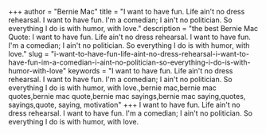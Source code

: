 +++
author = "Bernie Mac"
title = "I want to have fun. Life ain't no dress rehearsal. I want to have fun. I'm a comedian; I ain't no politician. So everything I do is with humor, with love."
description = "the best Bernie Mac Quote: I want to have fun. Life ain't no dress rehearsal. I want to have fun. I'm a comedian; I ain't no politician. So everything I do is with humor, with love."
slug = "i-want-to-have-fun-life-aint-no-dress-rehearsal-i-want-to-have-fun-im-a-comedian-i-aint-no-politician-so-everything-i-do-is-with-humor-with-love"
keywords = "I want to have fun. Life ain't no dress rehearsal. I want to have fun. I'm a comedian; I ain't no politician. So everything I do is with humor, with love.,bernie mac,bernie mac quotes,bernie mac quote,bernie mac sayings,bernie mac saying,quotes, sayings,quote, saying, motivation"
+++
I want to have fun. Life ain't no dress rehearsal. I want to have fun. I'm a comedian; I ain't no politician. So everything I do is with humor, with love.
